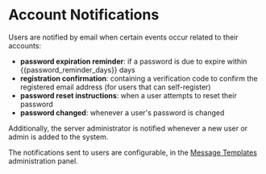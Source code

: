 # Account Notifications

Users are notified by email when certain events occur related to their accounts:

- **password expiration reminder**: if a password is due to expire within {{password_reminder_days}} days
- **registration confirmation**: containing a verification code to confirm the registered email address (for users that can self-register)
- **password reset instructions**: when a user attempts to reset their password
- **password changed**: whenever a user's password is changed

Additionally, the server administrator is notified whenever a new user or admin is added to the system.

The notifications sent to users are configurable, in the [Message Templates](../message_templates/0_introduction.md) administration panel.

